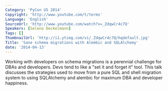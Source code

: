 ```yaml
---
Category: 'PyCon US 2014'
Copyright: 'http://www.youtube.com/t/terms'
Language: 'English'
SourceUrl: 'http://www.youtube.com/watch?v=_ZdqwCr4c7Q'
Speakers: [Selena Deckelmann]
Tags: []
ThumbnailUrl: 'http://i1.ytimg.com/vi/_ZdqwCr4c7Q/hqdefault.jpg'
Title: 'Sane schema migrations with Alembic and SQLAlchemy'
date: '2014-04-13'
---
```

Working with developers on schema migrations is a perennial challenge for DBAs and developers. Devs tend to like a "set it and forget it" tool. This talk discusses the strategies used to move from a pure SQL and shell migration system to using SQLAlchemy and alembic for maximum DBA and developer happiness.